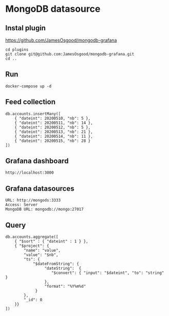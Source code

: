 # MongoDB datasource
  
## Instal plugin
https://github.com/JamesOsgood/mongodb-grafana
```shell script
cd plugins
git clone git@github.com:JamesOsgood/mongodb-grafana.git
cd ..
```

## Run
```shell script
docker-compose up -d
```

## Feed collection
```mongojs
db.accounts.insertMany([
    { "dateint": 20200510, "nb": 5 },
    { "dateint": 20200511, "nb": 14 },
    { "dateint": 20200512, "nb": 5 },
    { "dateint": 20200513, "nb": 21 },
    { "dateint": 20200514, "nb": 11 },
    { "dateint": 20200515, "nb": 28 }
])
```

## Grafana dashboard
```shell script
http://localhost:3000
```

## Grafana datasources
```text
URL: http://mongods:3333
Access: Server
MongoDB URL: mongodb://mongo:27017
```

## Query
```mongojs
db.accounts.aggregate([
    { "$sort" : { "dateint" : 1 } },
    { "$project": {
        "name": "value",
        "value": "$nb",
        "ts": {
            "$dateFromString": {
                 "dateString":  { 
                    "$convert": { "input": "$dateint", "to": "string" } 
                 },
                 "format": "%Y%m%d"
             }
        },
        "_id": 0
    }}
])
```
